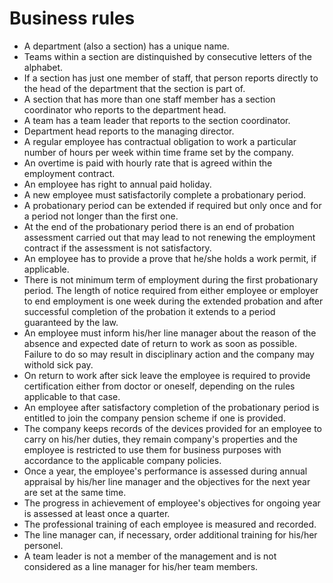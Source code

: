 # Business rules

- A department (also a section) has a unique name.
- Teams within a section are distinquished by consecutive letters of the alphabet.
- If a section has just one member of staff, that person reports directly to the head of the department that the section is part of.
- A section that has more than one staff member has a section coordinator who reports to the department head.
- A team has a team leader that reports to the section coordinator.
- Department head reports to the managing director.
- A regular employee has contractual obligation to work a particular number of hours per week within time frame set by the company.
- An overtime is paid with hourly rate that is agreed within the employment contract.
- An employee has right to annual paid holiday.
- A new employee must satisfactorily complete a probationary period.
- A probationary period can be extended if required but only once and for a period not longer than the first one.
- At the end of the probationary period there is an end of probation assessment carried out that may lead to not renewing the employment contract if the assessment is not satisfactory.
- An employee has to provide a prove that he/she holds a work permit, if applicable.
- There is not minimum term of employment during the first probationary period. The length of notice required from either employee or employer to end employment is one week during the extended probation and after successful completion of the probation it extends to a period guaranteed by the law.
- An employee must inform his/her line manager about the reason of the absence and expected date of return to work as soon as possible. Failure to do so may result in disciplinary action and the company may withold sick pay.
- On return to work after sick leave the employee is required to provide certification either from doctor or oneself, depending on the rules applicable to that case.
- An employee after satisfactory completion of the probationary period is entitled to join the company pension scheme if one is provided.
- The company keeps records of the devices provided for an employee to carry on his/her duties, they remain company's properties and the employee is restricted to use them for business purposes with accordance to the applicable company policies.
- Once a year, the employee's performance is assessed during annual appraisal by his/her line manager and the objectives for the next year are set at the same time.
- The progress in achievement of employee's objectives for ongoing year is assessed at least once a quarter.
- The professional training of each employee is measured and recorded.
- The line manager can, if necessary, order additional training for his/her personel.
- A team leader is not a member of the management and is not considered as a line manager for his/her team members.
